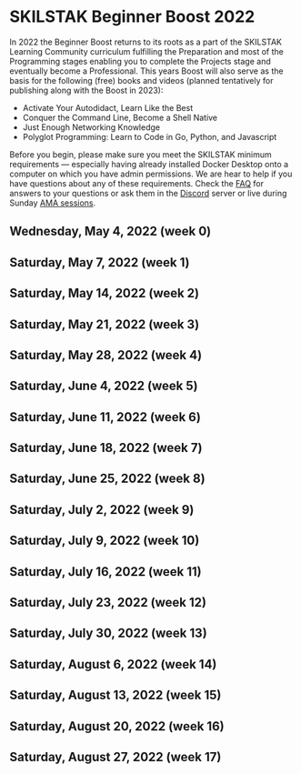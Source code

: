 # SKILSTAK Beginner Boost 2022

In 2022 the Beginner Boost returns to its roots as a part of the
SKILSTAK Learning Community curriculum fulfilling the Preparation and
most of the Programming stages enabling you to complete the Projects
stage and eventually become a Professional. This years Boost will also
serve as the basis for the following (free) books and videos (planned
tentatively for publishing along with the Boost in 2023):

* Activate Your Autodidact, Learn Like the Best
* Conquer the Command Line, Become a Shell Native
* Just Enough Networking Knowledge
* Polyglot Programming: Learn to Code in Go, Python, and Javascript

Before you begin, please make sure you meet the SKILSTAK minimum
requirements — especially having already installed Docker Desktop onto a
computer on which you have admin permissions. We are hear to help if you
have questions about any of these requirements. Check the [FAQ](faq) for
answers to your questions or ask them in the
[Discord](https://discord.gg/9wydZXY) server or live during Sunday [AMA
sessions](https://twitch.tv/rwxrob/schedule).

## Wednesday, May  4, 2022 (week 0)

## Saturday, May  7, 2022 (week 1)

## Saturday, May 14, 2022 (week 2)

## Saturday, May 21, 2022 (week 3)

## Saturday, May 28, 2022 (week 4)

## Saturday, June  4, 2022 (week 5)

## Saturday, June 11, 2022 (week 6)

## Saturday, June 18, 2022 (week 7)

## Saturday, June 25, 2022 (week 8)

## Saturday, July  2, 2022 (week 9)

## Saturday, July  9, 2022 (week 10)

## Saturday, July 16, 2022 (week 11)

## Saturday, July 23, 2022 (week 12)

## Saturday, July 30, 2022 (week 13)

## Saturday, August  6, 2022 (week 14)

## Saturday, August 13, 2022 (week 15)

## Saturday, August 20, 2022 (week 16)

## Saturday, August 27, 2022 (week 17)
